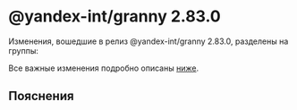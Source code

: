 # @yandex-int/granny 2.83.0

<!-- ЧЕЛОВЕЧЕСКОЕ ВСТУПЛЕНИЕ -->

Изменения, вошедшие в релиз @yandex-int/granny 2.83.0, разделены на группы:

Все важные изменения подробно описаны [ниже](#Пояснения).

## Пояснения

